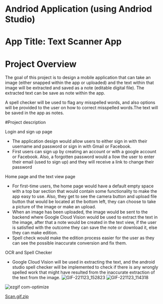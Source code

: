 # Andriod Application (using Andriod Studio)

# App Title: Text Scanner App

# Project Overview

The goal of this project is to design a mobile application that can take an image (either snapped within the app or uploaded) and the text within that image will be extracted and saved as a note (editable digital file). 
The extracted text can be save as note within the app.

A spell checker will be used to flag any misspelled words, and also options will be provided to the user on how to correct misspelled words.The text will be saved in the app as notes.

#Project description

Login and sign up page
- The application design would allow users to either sign in with their username and password or sign in with Gmail or Facebook. 
- First users can sign up by creating an account or with a google account or Facebook. Also, a forgotten password would a
llow the user to enter their email (used to sign up) and they will receive a link to change their password

Home page and the text view page
- For first-time users, the home page would have a default empty space with a top bar section that would contain some functionality to make the app easy to use. Also, they get to see the camera button and upload file button that would be located at the bottom left, they can choose to take a picture of the image or make an upload.  
- When an image has been uploaded, the image would be sent to the backend where Google Cloud Vision would be used to extract the text in the image, after that a note would be created in the text view, if the user is satisfied with the outcome they can save the note or download it, else they can make edition. 
- Spell check would make the edition process easier for the user as they can see the possible inaccurate conversion and fix them.

OCR and Spell Checker
- Google Cloud Vision will be used in extracting the text, and the android studio spell checker will be implemented to check if there is any wrongly spelled work that might have resulted from the inaccurate extraction of the text from the image.
![GIF-221123_152823](https://user-images.githubusercontent.com/62015433/228621513-bc974a42-2673-4930-8adc-44477c9bd90d.gif)
![GIF-221123_114318](https://user-images.githubusercontent.com/62015433/228621605-1747d435-e292-4063-8499-3beb00985e86.gif)


![ezgif com-optimize](https://user-images.githubusercontent.com/62015433/228622741-53fe39c7-e1a5-45d2-b5db-80c410e927f9.gif)

[Scan.gif.zip](https://github.com/Oneimu/TextScanner/files/11103805/Scan.gif.zip)
